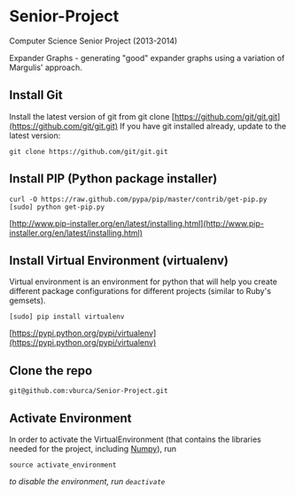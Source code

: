 Senior-Project
==============
Computer Science Senior Project (2013-2014)

Expander Graphs - generating "good" expander graphs using a variation of Margulis' approach.

## Install Git
Install the latest version of git from git clone [https://github.com/git/git.git](https://github.com/git/git.git)
If you have git installed already, update to the latest version:
    
    git clone https://github.com/git/git.git 


## Install PIP (Python package installer)

    curl -O https://raw.github.com/pypa/pip/master/contrib/get-pip.py
    [sudo] python get-pip.py

[http://www.pip-installer.org/en/latest/installing.html](http://www.pip-installer.org/en/latest/installing.html)


## Install Virtual Environment (virtualenv)
Virtual environment is an environment for python that will help you create different package configurations for different projects (similar to Ruby's gemsets).

    [sudo] pip install virtualenv

[https://pypi.python.org/pypi/virtualenv](https://pypi.python.org/pypi/virtualenv)


## Clone the repo

    git@github.com:vburca/Senior-Project.git


## Activate Environment
In order to activate the VirtualEnvironment (that contains the libraries needed for the project, including [Numpy](http://docs.scipy.org/doc/numpy/reference/index.html)), run

    source activate_environment
*to disable the environment, run `deactivate`*
